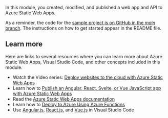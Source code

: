 In this module, you created, modified, and published a web app and API to Azure Static Web Apps.

As a reminder, the code for the [sample project is on GitHub in the *main* branch](https://github.com/MicrosoftDocs/mslearn-staticwebapp-api/tree/main?azure-portal=true). The instructions on how to get started appear in the README file.

## Learn more

Here are links to several resources where you can learn more about Azure Static Web Apps, Visual Studio Code, and other concepts included in this module.

- Watch the Video series: [Deploy websites to the cloud with Azure Static Web Apps](https://aka.ms/azure/beginnervideos/learn/swa)
- Learn how to [Publish an Angular, React, Svelte, or Vue JavaScript app with Azure Static Web Apps](/training/modules/publish-app-service-static-web-app-api/)
- Read the [Azure Static Web Apps documentation](/azure/static-web-apps)
- Learn how to [Deploy to Azure Using Azure Functions](/training/modules/publish-static-web-app-api-preview-url/)
- Use [Angular.js](https://code.visualstudio.com/docs/nodejs/angular-tutorial), [React.js](https://code.visualstudio.com/docs/nodejs/reactjs-tutorial), and [Vue.js](https://code.visualstudio.com/docs/nodejs/vuejs-tutorial) in Visual Studio Code
